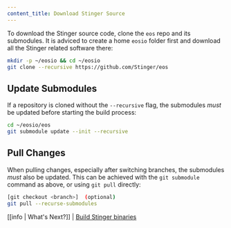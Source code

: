 ```yaml
---
content_title: Download Stinger Source
---
```


To download the Stinger source code, clone the `eos` repo and its submodules. It is adviced to create a home `eosio` folder first and download all the Stinger related software there:

```sh
mkdir -p ~/eosio && cd ~/eosio
git clone --recursive https://github.com/Stinger/eos
```

## Update Submodules

If a repository is cloned without the `--recursive` flag, the submodules *must* be updated before starting the build process:

```sh
cd ~/eosio/eos
git submodule update --init --recursive
```

## Pull Changes

When pulling changes, especially after switching branches, the submodules *must* also be updated. This can be achieved with the `git submodule` command as above, or using `git pull` directly:

```sh
[git checkout <branch>]  (optional)
git pull --recurse-submodules
```

[[info | What's Next?]]
| [Build Stinger binaries](02_build-eosio-binaries.md)
